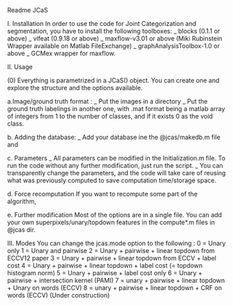 Readme JCaS

I. Installation
In order to use the code for Joint Categorization and segmentation, you have to install the following toolboxes: 
  _ blocks (0.1.1 or above)
  _ vlfeat (0.9.18 or above)
  _ maxflow-v3.01 or above (Miki Rubinstein Wrapper available on Matlab FileExchange)
  _ graphAnalysisToolbox-1.0 or above 
  _ GCMex wrapper for maxflow.

II. Usage

(0) Everything is parametrized in a JCaS() object. You can create one and explore the structure and the options available.

a.Image/ground truth format : 
  _ Put the images in a directory
  _ Put the ground truth labelings in another one, with .mat format being a matlab array of integers from 1 to the number of classes, and if it exists 0 as the void class.

b. Adding the database:
  _ Add your database ine the @jcas/makedb.m file and

c. Parameters
  _ All parameters can be modified in the Initialization.m file. To run the code without any further modification, just run the script.
  _ You can transparently change the parameters, and the code will take care of reusing what was previously computed to save computation time/storage space.

d. Force recomputation
If you want to recompute some part of the algorithm,

e. Further modification
Most of the options are in a single file. You can add your own superpixels/unary/topdown features in the compute*.m files in @jcas dir.

III. Modes 
You can change the jcas.mode option to the following :
  0 = Unary only
  1 = Unary and pairwise
  2 = Unary + pairwise + linear topdown from ECCV12 paper
  3 = Unary + pairwise + linear topdown from ECCV + label cost
  4 = Unary + pairwise + linear topdown + label cost (= topdown histogram norm)
  5 = Unary + pairwise + label cost only
  6 = Unary + pairwise + intersection kernel (PAMI)
  7 = unary + pairwise + linear topdown + Unary on words (ECCV)
  8 = unary + pairwise + linear topdown + CRF on words (ECCV) (Under construction)
